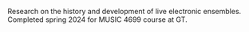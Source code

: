 Research on the history and development of live electronic ensembles. Completed spring 2024 for MUSIC 4699 course at GT.
